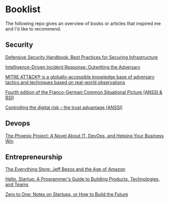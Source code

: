# Booklist
The following repo gives an overview of books or articles that inspired me and I'd like to recommend.


## Security 

[Defensive Security Handbook: Best Practices for Securing Infrastructure](https://www.amazon.com/Defensive-Security-Handbook-Practices-Infrastructure/dp/1491960388)

[Intelligence-Driven Incident Response: Outwitting the Adversary](https://www.amazon.com/Intelligence-Driven-Incident-Response-Outwitting-Adversary/dp/1491934948/ref=sr_1_1?crid=2BLVSDJP79WC&keywords=oreilly+security+intelligence&qid=1673270510&s=books&sprefix=oreilly+security+intelligen%2Cstripbooks-intl-ship%2C161&sr=1-1) 

[MITRE ATT&CK® is a globally-accessible knowledge base of adversary tactics and techniques based on real-world observations](https://attack.mitre.org/tactics/TA0043/)

[Fourth edition of the
Franco-German Common
Situational Picture (ANSSI & BSI)](https://www.ssi.gouv.fr/uploads/2021/11/anssi_bsi_csp_2021.pdf)

[Controlling the digital risk – the trust advantage (ANSSI)](https://www.ssi.gouv.fr/en/guide/controlling-the-digital-risk-the-trust-advantage/)

## Devops 

[The Phoenix Project: A Novel About IT, DevOps, and Helping Your Business Win](https://www.amazon.de/-/en/Gene-Kim/dp/0988262592)



## Entrepreneurship 

[The Everything Store: Jeff Bezos and the Age of Amazon](https://www.amazon.de/-/en/Brad-Stone/dp/0316219266)

[Hello, Startup: A Programmer's Guide to Building Products, Technologies, and Teams](https://www.amazon.com/Hello-Startup-Programmers-Building-Technologies/dp/1491909900)

[Zero to One: Notes on Startups, or How to Build the Future](https://www.amazon.com/Zero-One-Notes-Startups-Future/dp/0804139296)
